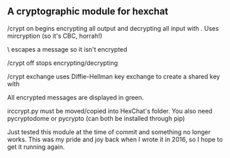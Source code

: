 ## A cryptographic module for hexchat ##

/crypt on <key>              begins encrypting all output and decrypting all input with <key>. Uses mircryption (so it's CBC, horrah!)

\                            escapes a message so it isn't encrypted

/crypt off                   stops encrypting/decrypting

/crypt exchange <username>   uses Diffie-Hellman key exchange to create a shared key with <username>

All encrypted messages are displayed in green.

irccrypt.py must be moved/copied into HexChat's folder.
You also need pycryptodome or pycrypto (can both be installed through pip)

Just tested this module at the time of commit and something no longer works. This was my pride and joy back when I wrote it in 2016, so I hope to get it running again. 